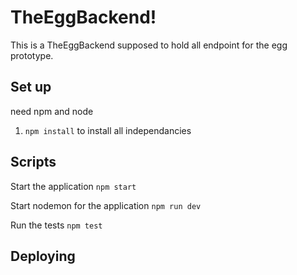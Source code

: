 # TheEggBackend!

This is a TheEggBackend supposed to hold all endpoint for the egg prototype.

## Set up

need npm and node
1. `npm install` to install all independancies


## Scripts

Start the application `npm start`

Start nodemon for the application `npm run dev`

Run the tests `npm test`

## Deploying

